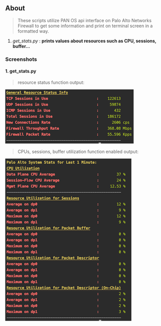 ## About
> These scripts utilize PAN OS api interface on Palo Alto Networks Firewall
to get some information and print on terminal screen in a formatted way.

1. *get_stats.py* : __prints values about resources such as CPU, sessions, buffer...__

### Screenshots

#### 1. get_stats.py
> resource status function output:

![resource status function output](./resource_status_info.png)

> CPUs, sessions, buffer utilization function enabled output:

![CPUs, sessions status output](./utilization.png)
